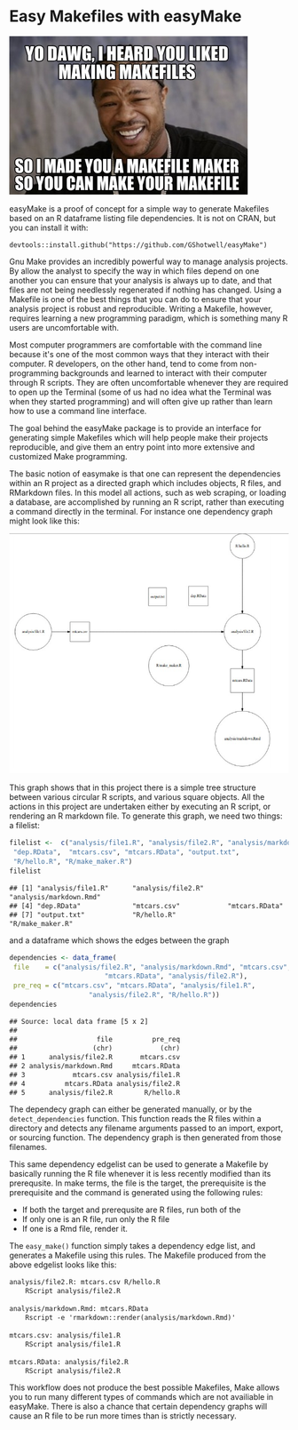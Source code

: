# Easy Makefiles with easyMake
![Xzibit](images/Xzibit.jpg)

easyMake is a proof of concept for a simple way to generate Makefiles based on an R dataframe listing file dependencies. It is not on CRAN, but you can install it with:

```
devtools::install.github("https://github.com/GShotwell/easyMake")
```

Gnu Make provides an incredibly powerful way to manage analysis projects. By allow the analyst to specify the way in which files depend on one another you can ensure that your analysis is always up to date, and that files are not being needlessly regenerated if nothing has changed. Using a Makefile is one of the best things that you can do to ensure that your analysis project is robust and reproducible. Writing a Makefile, however, requires learning a new programming paradigm, which is something many R users are uncomfortable with. 

Most computer programmers are comfortable with the command line because it's one of the most common ways that they interact with their computer. R developers, on the other hand, tend to come from non-programming backgrounds and learned to interact with their computer through R scripts. They are often uncomfortable whenever they are required to open up the Terminal (some of us had no idea what the Terminal was when they started programming) and will often give up rather than learn how to use a command line interface. 

The goal behind the easyMake package is to provide an interface for generating simple Makefiles which will help people make their projects reproducible, and give them an entry point into more extensive and customized Make programming. 

The basic notion of easymake is that one can represent the dependencies within an R project as a directed graph which includes objects, R files, and RMarkdown files. In this model all actions, such as web scraping, or loading a database, are accomplished by running an R script, rather than executing a command directly in the terminal. For instance one dependency graph might look like this:



![File grap](images/file_graph.jpg)


This graph shows that in this project there is a simple tree structure between various circular R scripts, and various square objects. All the actions in this project are undertaken either by executing an R script, or rendering an R markdown file. To generate this graph, we need two things: a filelist:


```r
filelist <-  c("analysis/file1.R", "analysis/file2.R", "analysis/markdown.Rmd",
 "dep.RData",  "mtcars.csv", "mtcars.RData", "output.txt", 
 "R/hello.R", "R/make_maker.R")
filelist
```

```
## [1] "analysis/file1.R"      "analysis/file2.R"      "analysis/markdown.Rmd"
## [4] "dep.RData"             "mtcars.csv"            "mtcars.RData"         
## [7] "output.txt"            "R/hello.R"             "R/make_maker.R"
```

and a dataframe which shows the edges between the graph


```r
dependencies <- data_frame(
 file    = c("analysis/file2.R", "analysis/markdown.Rmd", "mtcars.csv",
 						"mtcars.RData", "analysis/file2.R"),
 pre_req = c("mtcars.csv", "mtcars.RData", "analysis/file1.R",
 					"analysis/file2.R", "R/hello.R"))
dependencies
```

```
## Source: local data frame [5 x 2]
## 
##                    file          pre_req
##                   (chr)            (chr)
## 1      analysis/file2.R       mtcars.csv
## 2 analysis/markdown.Rmd     mtcars.RData
## 3            mtcars.csv analysis/file1.R
## 4          mtcars.RData analysis/file2.R
## 5      analysis/file2.R        R/hello.R
```

The dependecy graph can either be generated manually, or by the `detect_dependencies` function. This function reads the R files within a directory and detects any filename arguments passed to an import, export, or sourcing function. The dependency graph is then generated from those filenames. 

This same dependency edgelist can be used to generate a Makefile by basically running the R file whenever it is less recently modified than its prerequsite. In make terms, the file is the target, the prerequisite is the prerequisite and the command is generated using the following rules:

* If both the target and prerequsite are R files, run both of the
* If only one is an R file, run only the R file
* If one is a Rmd file, render it. 

The `easy_make()` function simply takes a dependency edge list, and generates a Makefile using this rules. The Makefile produced from the above edgelist looks like this:

```
analysis/file2.R: mtcars.csv R/hello.R
	RScript analysis/file2.R
 
analysis/markdown.Rmd: mtcars.RData
	Rscript -e 'rmarkdown::render(analysis/markdown.Rmd)'
 
mtcars.csv: analysis/file1.R
	RScript analysis/file1.R
 
mtcars.RData: analysis/file2.R
	RScript analysis/file2.R
```

This workflow does not produce the best possible Makefiles, Make allows you to run many different types of commands which are not availiable in easyMake. There is also a chance that certain dependency graphs will cause an R file to be run more times than is strictly necessary.
